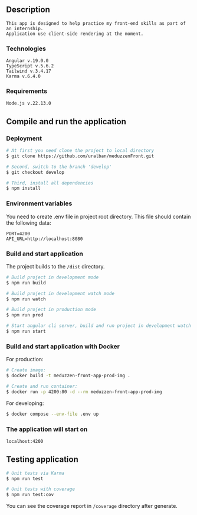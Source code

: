 ## Description
```
This app is designed to help practice my front-end skills as part of an internship. 
Application use client-side rendering at the moment.
```

### Technologies
```
Angular v.19.0.0
TypeScript v.5.6.2
Tailwind v.3.4.17
Karma v.6.4.0
```

### Requirements
```
Node.js v.22.13.0
```

## Compile and run the application

### Deployment
```bash
# At first you need clone the project to local directory
$ git clone https://github.com/uralban/meduzzenFront.git

# Second, switch to the branch 'develop'
$ git checkout develop

# Third, install all dependencies
$ npm install
```

### Environment variables

You need to create .env file in project root directory. This file should contain the following data:
```
PORT=4200
API_URL=http://localhost:8080
```

### Build and start application

The project builds to the `/dist` directory.

```bash
# Build project in development mode
$ npm run build

# Build project in development watch mode
$ npm run watch

# Build project in production mode
$ npm run prod

# Start angular cli server, build and run project in development watch mode
$ npm run start
```

### Build and start application with Docker

For production:

```bash
# Create image:
$ docker build -t meduzzen-front-app-prod-img .

# Create and run container:
$ docker run -p 4200:80 -d --rm meduzzen-front-app-prod-img
```

For developing:

```bash
$ docker compose --env-file .env up
```

### The application will start on
```
localhost:4200
```

## Testing application

```bash
# Unit tests via Karma
$ npm run test

# Unit tests with coverage
$ npm run test:cov
```

You can see the coverage report in `/coverage` directory after generate.

